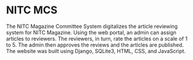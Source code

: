 # NITC MCS

The NITC Magazine Committee System digitalizes the article reviewing system for NITC Magazine. Using the web portal, an admin can assign articles to reviewers. The reviewers, in turn, rate the articles on a scale of 1 to 5. The admin then approves the reviews and the articles are published.
The website was built using Django, SQLite3, HTML, CSS, and JavaScript.
